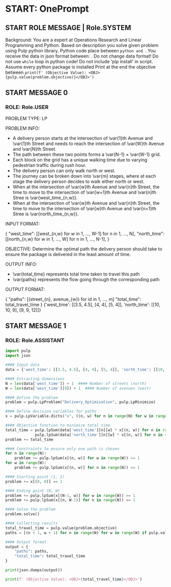 # START: OnePrompt 
## START ROLE MESSAGE | Role.SYSTEM 
Background: You are a expert at Operations Research and Linear Programming and Python. Based on description you solve given problem using Pulp python library. Python code place between ```python and ```. You receive the data in json format between: <DATA></DATA>. Do not change data format! Do not use `while` loop in python code! Do not include 'pip install' in script. Assume every python package is installed Print at the end the objective between <OBJ></OBJ> `print(f' (Objective Value): <OBJ>{pulp.value(problem.objective)}</OBJ>')`  
## START MESSAGE 0 
### ROLE: Role.USER
<DESCRIPTION>
PROBLEM TYPE: LP

PROBLEM INFO:

- A delivery person starts at the intersection of \var{1}th Avenue and \var{1}th Street and needs to reach the intersection of \var{W}th Avenue and \var{N}th Street.
- The path between these two points forms a \var{N-1} × \var{W-1} grid.
- Each block on the grid has a unique walking time due to varying pedestrian traffic during rush hour.
- The delivery person can only walk north or west.
- The journey can be broken down into \var{m} stages, where at each stage the delivery person decides to walk either north or west.
- When at the intersection of \var{w}th Avenue and \var{n}th Street, the time to move to the intersection of \var{w+1}th Avenue and \var{n}th Stree is \var{west_time_{n,w}}.
- When at the intersection of \var{w}th Avenue and \var{n}th Street, the time to move to the intersection of \var{w}th Avenue and \var{n+1}th Stree is \var{north_time_{n,w}}.

INPUT FORMAT:

{
    "west_time": [[west_{n,w} for w in 1, ..., W-1] for n in 1, ..., N],
    "north_time": [[north_{n,w} for w in 1, ..., W] for n in 1, ..., N-1],
}

OBJECTIVE: Determine the optimal path the delivery person should take to ensure the package is delivered in the least amount of time.

OUTPUT INFO:

- \var{total_time} represents total time taken to travel this path
- \var{paths} represents the flow going through the corresponding path

OUTPUT FORMAT:

{
    "paths": [(street_{n}, avenue_{w}) for id in 1, ..., m]
    "total_time": total_travel_time
}
</DESCRIPTION>
<DATA>
{'west_time': [[3.5, 4.5], [4, 4], [5, 4]], 'north_time': [[10, 10, 9], [9, 9, 12]]}</DATA>


## START MESSAGE 1 
### ROLE: Role.ASSISTANT
```python
import pulp
import json

#### Input data
data = {'west_time': [[3.5, 4.5], [4, 4], [5, 4]], 'north_time': [[10, 10, 9], [9, 9, 12]]}

#### Extracting dimensions
N = len(data['west_time']) + 1  #### Number of streets (north)
W = len(data['west_time'][0]) + 1  #### Number of avenues (west)

#### Define the problem
problem = pulp.LpProblem("Delivery_Optimization", pulp.LpMinimize)

#### Define decision variables for paths
x = pulp.LpVariable.dicts("x", ((n, w) for n in range(N) for w in range(W)), cat='Binary')

#### Objective function to minimize total time
total_time = pulp.lpSum(data['west_time'][n][w] * x[(n, w)] for n in range(N) for w in range(W-1)) + \
             pulp.lpSum(data['north_time'][n][w] * x[(n, w)] for n in range(N-1) for w in range(W))
problem += total_time

#### Constraints to ensure only one path is chosen
for n in range(N):
    problem += pulp.lpSum(x[(n, w)] for w in range(W)) <= 1
for w in range(W):
    problem += pulp.lpSum(x[(n, w)] for n in range(N)) <= 1

#### Starting point (1, 1)
problem += x[(0, 0)] == 1

#### Ending point (N, W)
problem += pulp.lpSum(x[(N-1, w)] for w in range(W)) == 1
problem += pulp.lpSum(x[(n, W-1)] for n in range(N)) == 1

#### Solve the problem
problem.solve()

#### Collecting results
total_travel_time = pulp.value(problem.objective)
paths = [(n + 1, w + 1) for n in range(N) for w in range(W) if pulp.value(x[(n, w)]) == 1]

#### Output format
output = {
    "paths": paths,
    "total_time": total_travel_time
}

print(json.dumps(output))

print(f' (Objective Value): <OBJ>{total_travel_time}</OBJ>')
```

